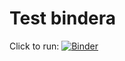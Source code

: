# Test bindera

Click to run:
[![Binder](https://mybinder.org/badge_logo.svg)](https://mybinder.org/v2/gh/tobiaszjarosiewicz/binder_test/master)

